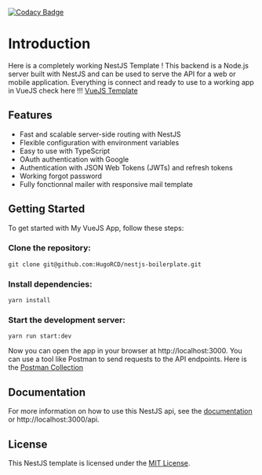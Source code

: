 [![Codacy Badge](https://app.codacy.com/project/badge/Grade/71db8a259f59414db7fda9f8e16a2411)](https://www.codacy.com/gh/HugoRCD/nestjs-boilerplate/dashboard?utm_source=github.com&amp;utm_medium=referral&amp;utm_content=HugoRCD/nestjs-boilerplate&amp;utm_campaign=Badge_Grade)

# Introduction
Here is a completely working NestJS Template ! This backend is a Node.js server built with NestJS and can be used to serve the API for a web or mobile application.
Everything is connect and ready to use to a working app in VueJS check here !!! [VueJS Template](https://github.com/HugoRCD/vuejs-boilerplate)

## Features
- Fast and scalable server-side routing with NestJS
- Flexible configuration with environment variables
- Easy to use with TypeScript
- OAuth authentication with Google
- Authentication with JSON Web Tokens (JWTs) and refresh tokens
- Working forgot password
- Fully fonctionnal mailer with responsive mail template

## Getting Started
To get started with My VueJS App, follow these steps:

### Clone the repository:
```
git clone git@github.com:HugoRCD/nestjs-boilerplate.git
```

### Install dependencies:
```
yarn install
```

### Start the development server:
```
yarn run start:dev
```

Now you can open the app in your browser at http://localhost:3000. You can use a tool like Postman to send requests to the API endpoints.
Here is the [Postman Collection](./postman)

## Documentation
For more information on how to use this NestJS api, see the [documentation](https://nestjs-backend-template.herokuapp.com/api) or http://localhost:3000/api.

## License
This NestJS template is licensed under the [MIT License](./LICENSE).
